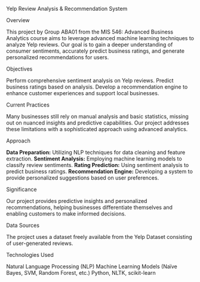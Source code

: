 Yelp Review Analysis & Recommendation System

Overview

This project by Group ABA01 from the MIS 546: Advanced Business Analytics course aims to leverage advanced machine learning techniques to analyze Yelp reviews. Our goal is to gain a deeper understanding of consumer sentiments, accurately predict business ratings, and generate personalized recommendations for users.

Objectives

Perform comprehensive sentiment analysis on Yelp reviews.
Predict business ratings based on analysis.
Develop a recommendation engine to enhance customer experiences and support local businesses.

Current Practices

Many businesses still rely on manual analysis and basic statistics, missing out on nuanced insights and predictive capabilities. Our project addresses these limitations with a sophisticated approach using advanced analytics.

Approach

**Data Preparation:** Utilizing NLP techniques for data cleaning and feature extraction.
**Sentiment Analysis:** Employing machine learning models to classify review sentiments.
**Rating Prediction:** Using sentiment analysis to predict business ratings.
**Recommendation Engine:** Developing a system to provide personalized suggestions based on user preferences.

Significance

Our project provides predictive insights and personalized recommendations, helping businesses differentiate themselves and enabling customers to make informed decisions.

Data Sources

The project uses a dataset freely available from the Yelp Dataset consisting of user-generated reviews.

Technologies Used

Natural Language Processing (NLP)
Machine Learning Models (Naïve Bayes, SVM, Random Forest, etc.)
Python, NLTK, scikit-learn
